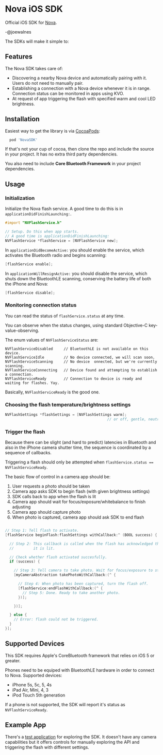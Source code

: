 Nova iOS SDK
============

Official iOS SDK for [Nova](https://novaphotos.com/).

-@joewalnes

The SDKs will make it simple to:

Features
--------

The Nova SDK takes care of:
* Discovering a nearby Nova device and automatically pairing with it. Users do not need to manually pair.
* Establishing a connection with a Nova device whenever it is in range. Connection status can be monitored in apps using KVO.
* At request of app triggering the flash with specified warm and cool LED brightness.


Installation
------------

Easiest way to get the library is via [CocoaPods](http://cocoapods.org/):
```ruby
  pod 'NovaSDK'
```

If that's not your cup of cocoa, then clone the repo and include the source in your project. It has no extra third party dependencies.

You also need to include **Core Bluetooth Framework** in your project dependencies. 

Usage
-----

### Initialization

Initialize the Nova flash service. A good time to do this is in `applicationDidFinishLaunching:`.

```objective-c
#import "NVFlashService.h"

// Setup. Do this when app starts.
// A good time is applicationDidFinishLaunching:
NVFlashService *flashService = [NVFlashService new];

```

In `applicationDidBecomeActive:` you should enable the service, which
activates the Bluetooth radio and begins scanning:

```objective-c
[flashService enable];
```

In `applicationWillResignActive:` you should disable the service, which
shuts down the BluetoothLE scanning, conserving the battery life of
both the iPhone and Nova:

```objective-c
[flashService disable];
```


### Monitoring connection status

You can read the status of `flashService.status` at any time.

You can observe when the status changes, using standard Objective-C key-value-observing.

The enum values of `NVFlashServiceStatus` are:

``` 
NVFlashServiceDisabled     // BluetoothLE is not available on this device.
NVFlashServiceIdle         // No device connected, we will scan soon.
NVFlashServiceScanning     // No device  onnected, but we're currently scanning.
NVFlashServiceConnecting   // Device found and attempting to establish a connection.
NVFlashServiceReady        // Connection to device is ready and waiting for flashes. Yay.
```

Basically, `NVFlashServiceReady` is the good one.


### Choosing the flash temperature/brightness settings

```objective-c
NVFlashSettings *flashSettings = [NVFlashSettings warm];
                                               // or off, gentle, neutral, bright, custom...
```

### Trigger the flash

Because there can be slight (and hard to predict) latencies in Bluetooth
and also in the iPhone camera shutter time, the sequence is coordinated
by a sequence of callbacks.

Triggering a flash should only be attempted when `flashService.status == NVFlashServiceReady`.

The basic flow of control in a camera app should be:

1. User requests a photo should be taken
2. Camera app asks SDK to begin flash (with given brightness settings)
3. SDK calls back to app when the flash is lit
4. Camera app should wait for focus/exposure/whitebalance to finish adjusting
5. Camera app should capture photo
6. When photo is captured, camera app should ask SDK to end flash

```objective-c

// Step 1: Tell flash to activate.
[flashService beginFlash:flashSettings withCallback:^ (BOOL success) {

  // Step 2: This callback is called when the flash has acknowledged that
  //         it is lit.

  // Check whether flash activated succesfully.
  if (success) {

    // Step 3: Tell camera to take photo. Wait for focus/exposure to stop adjusting.
    [myCameraAbstraction takePhotoWithCallback:(^ {

      // Step 4: When photo has been captured, turn the flash off.
      [flashService:endFlashWithCallback:(^ {
        // Step 5: Done. Ready to take another photo.
      })];

    })];

  } else {
    // Error: flash could not be triggered.
  }
}];
```

Supported Devices
-----------------

This SDK requires Apple's CoreBluetooth framework that relies on iOS 5 or greater.

Phones need to be equiped with BluetoothLE hardware in order to connect to Nova. Supported devices:
* iPhone 5s, 5c, 5, 4s
* iPad Air, Mini, 4, 3
* iPod Touch 5th generation

If a phone is not supported, the SDK will report it's status as `NVFlashServiceReady`.


Example App
-----------

There's a [test application](NovaSDKTestApp) for exploring the SDK. It doesn't have any camera capabilities but it offers controls for manually exploring the API and triggering the flash with different settings.
